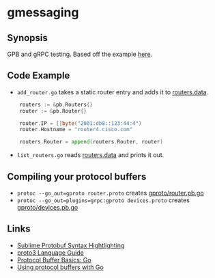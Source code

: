 # gmessaging

## Synopsis

GPB and gRPC testing. Based off the example [here](https://github.com/google/protobuf/tree/master/examples).

## Code Example

* `add_router.go` takes a static router entry and adds it to [routers.data](routers.data).

```go
	routers := &pb.Routers{}
	router := &pb.Router{}

	router.IP = []byte("2001:db8::123:44:4")
	router.Hostname = "router4.cisco.com"

	routers.Router = append(routers.Router, router)
```

* `list_routers.go` reads [routers.data](routers.data) and prints it out.

## Compiling your protocol buffers

* `protoc --go_out=gproto router.proto` creates [gproto/router.pb.go](gproto/router.pb.go)
* `protoc --go_out=plugins=grpc:gproto devices.proto` creates [gproto/devices.pb.go](gproto/devices.pb.go)

## Links

* [Sublime Protobuf Syntax Hightlighting](https://packagecontrol.io/packages/Protobuf%20Syntax%20Hightlighting)
* [proto3 Language Guide](https://developers.google.com/protocol-buffers/docs/proto3)
* [Protocol Buffer Basics: Go](https://developers.google.com/protocol-buffers/docs/gotutorial)
* [Using protocol buffers with Go](https://github.com/golang/protobuf#using-protocol-buffers-with-go)
